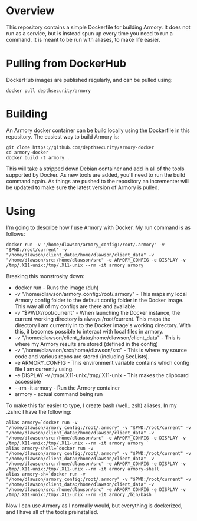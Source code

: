 # Overview

This repository contains a simple Dockerfile for building Armory. It does not run as a service, but is instead spun up every time you need to run a command. It is meant to be run with aliases, to make life easier.

# Pulling from DockerHub
DockerHub images are published regularly, and can be pulled using:

```
docker pull depthsecurity/armory
```

# Building

An Armory docker container can be build locally using the Dockerfile in this repository. The easiest way to build Armory is:

```
git clone https://github.com/depthsecurity/armory-docker
cd armory-docker
docker build -t armory .
```

This will take a stripped down Debian container and add in all of the tools supported by Docker. As new tools are added, you'll need to run the build command again. As things are pushed to the repository an incrementer will be updated to make sure the latest version of Armory is pulled.

# Using

I'm going to describe how *I* use Armory with Docker. My run command is as follows:

```
docker run -v "/home/dlawson/armory_config:/root/.armory" -v "$PWD:/root/current" -v "/home/dlawson/client_data:/home/dlawson/client_data" -v "/home/dlawson/src:/home/dlawson/src" -e ARMORY_CONFIG -e DISPLAY -v /tmp/.X11-unix:/tmp/.X11-unix --rm -it armory armory
```

Breaking this monstrosity down:

 * docker run - Runs the image (duh)
 * -v "/home/dlawson/armory_config:/root/.armory" - This maps my local Armory config folder to the default config folder in the Docker image. This way all of my configs are there and available.
 * -v "$PWD:/root/current" - When launching the Docker instance, the current working directory is always /root/current. This maps the directory I am currently in to the Docker image's working directory. With this, it becomes possible to interact with local files in armory.
 * -v "/home/dlawson/client_data:/home/dlawson/client_data" - This is where my Armory results are stored (defined in the config)
 * -v "/home/dlawson/src:/home/dlawson/src" - This is where my source code and various repos are stored (including SecLists).
 * -e ARMORY_CONFIG - This environment variable contains which config file I am currently using.
 * -e DISPLAY -v /tmp/.X11-unix:/tmp/.X11-unix - This makes the clipboard accessible
 * --rm -it armory - Run the Armory container
 * armory - actual command being run

 To make this far easier to type, I create bash (well.. zsh) aliases. In my .zshrc I have the following:

 ```
 alias armory=`docker run -v "/home/dlawson/armory_config:/root/.armory" -v "$PWD:/root/current" -v "/home/dlawson/client_data:/home/dlawson/client_data" -v "/home/dlawson/src:/home/dlawson/src" -e ARMORY_CONFIG -e DISPLAY -v /tmp/.X11-unix:/tmp/.X11-unix --rm -it armory armory `
 alias armory-shell=`docker run -v "/home/dlawson/armory_config:/root/.armory" -v "$PWD:/root/current" -v "/home/dlawson/client_data:/home/dlawson/client_data" -v "/home/dlawson/src:/home/dlawson/src" -e ARMORY_CONFIG -e DISPLAY -v /tmp/.X11-unix:/tmp/.X11-unix --rm -it armory armory-shell `
 alias armory-sh=`docker run -v "/home/dlawson/armory_config:/root/.armory" -v "$PWD:/root/current" -v "/home/dlawson/client_data:/home/dlawson/client_data" -v "/home/dlawson/src:/home/dlawson/src" -e ARMORY_CONFIG -e DISPLAY -v /tmp/.X11-unix:/tmp/.X11-unix --rm -it armory /bin/bash `
```

Now I can use Armory as I normally would, but everything is dockerized, and I have all of the tools preinstalled.
